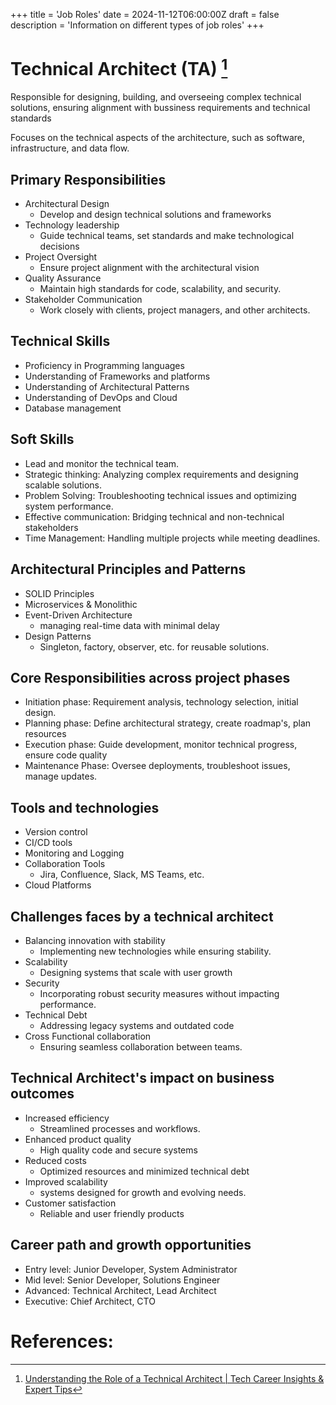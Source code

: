 +++
title = 'Job Roles'
date = 2024-11-12T06:00:00Z
draft = false
description = 'Information on different types of job roles'
+++

# Technical Architect (TA) [^1]

Responsible for designing, building, and overseeing complex technical solutions, ensuring alignment with bussiness requirements and technical standards

Focuses on the technical aspects of the architecture, such as software, infrastructure, and data flow.

## Primary Responsibilities

- Architectural Design
    - Develop and design technical solutions and frameworks
- Technology leadership
    - Guide technical teams, set standards and make technological decisions
- Project Oversight
    - Ensure project alignment with the architectural vision
- Quality Assurance
    - Maintain high standards for code, scalability, and security.
- Stakeholder Communication
    - Work closely with clients, project managers, and other architects.

## Technical Skills

- Proficiency in Programming languages
- Understanding of Frameworks and platforms
- Understanding of Architectural Patterns
- Understanding of DevOps and Cloud
- Database management

## Soft Skills

- Lead and monitor the technical team.
- Strategic thinking: Analyzing complex requirements and designing scalable solutions.
- Problem Solving: Troubleshooting technical issues and optimizing system performance.
- Effective communication: Bridging technical and non-technical stakeholders
- Time Management: Handling multiple projects while meeting deadlines.

## Architectural Principles and Patterns

- SOLID Principles
- Microservices & Monolithic
- Event-Driven Architecture
    - managing real-time data with minimal delay
- Design Patterns
    - Singleton, factory, observer, etc. for reusable solutions.

## Core Responsibilities across project phases

- Initiation phase: Requirement analysis, technology selection, initial design.
- Planning phase: Define architectural strategy, create roadmap's, plan resources
- Execution phase: Guide development, monitor technical progress, ensure code quality
- Maintenance Phase: Oversee deployments, troubleshoot issues, manage updates.

## Tools and technologies

- Version control
- CI/CD tools
- Monitoring and Logging
- Collaboration Tools
    - Jira, Confluence, Slack, MS Teams, etc.
- Cloud Platforms

## Challenges faces by a technical architect

- Balancing innovation with stability
    - Implementing new technologies while ensuring stability.
- Scalability
    - Designing systems that scale with user growth
- Security
    - Incorporating robust security measures without impacting performance.
- Technical Debt
    - Addressing legacy systems and outdated code
- Cross Functional collaboration
    - Ensuring seamless collaboration between teams.

## Technical Architect's impact on business outcomes

- Increased efficiency
    - Streamlined processes and workflows.
- Enhanced product quality
    - High quality code and secure systems
- Reduced costs
    - Optimized resources and minimized technical debt
- Improved scalability
    - systems designed for growth and evolving needs.
- Customer satisfaction
    - Reliable and user friendly products

## Career path and growth opportunities

- Entry level: Junior Developer, System Administrator
- Mid level: Senior Developer, Solutions Engineer
- Advanced: Technical Architect, Lead Architect
- Executive: Chief Architect, CTO

# References:

[^1]:[Understanding the Role of a Technical Architect | Tech Career Insights & Expert Tips](https://www.youtube.com/watch?v=AJRgOl7aMrQ)
